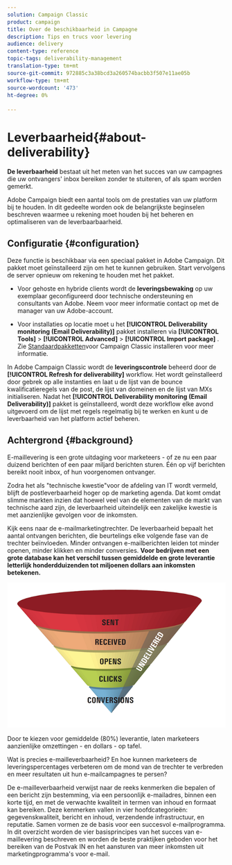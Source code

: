 ```yaml
---
solution: Campaign Classic
product: campaign
title: Over de beschikbaarheid in Campagne
description: Tips en trucs voor levering
audience: delivery
content-type: reference
topic-tags: deliverability-management
translation-type: tm+mt
source-git-commit: 972885c3a38bcd3a260574bacbb3f507e11ae05b
workflow-type: tm+mt
source-wordcount: '473'
ht-degree: 0%

---
```



# Leverbaarheid{#about-deliverability}

**De leverbaarheid** bestaat uit het meten van het succes van uw campagnes die uw ontvangers&#39; inbox bereiken zonder te stuiteren, of als spam worden gemerkt.

Adobe Campaign biedt een aantal tools om de prestaties van uw platform bij te houden. In dit gedeelte worden ook de belangrijkste beginselen beschreven waarmee u rekening moet houden bij het beheren en optimaliseren van de leverbaarbaarheid.

## Configuratie {#configuration}

Deze functie is beschikbaar via een speciaal pakket in Adobe Campaign. Dit pakket moet geïnstalleerd zijn om het te kunnen gebruiken. Start vervolgens de server opnieuw om rekening te houden met het pakket.
* Voor gehoste en hybride clients wordt de **leveringsbewaking** op uw exemplaar geconfigureerd door technische ondersteuning en consultants van Adobe. Neem voor meer informatie contact op met de manager van uw Adobe-account.

* Voor installaties op locatie moet u het **[!UICONTROL Deliverability monitoring (Email Deliverability)]** pakket installeren via **[!UICONTROL Tools]** > **[!UICONTROL Advanced]** > **[!UICONTROL Import package]** . Zie [Standaardpakketten](../../installation/using/installing-campaign-standard-packages.md)voor Campaign Classic installeren voor meer informatie.

In Adobe Campaign Classic wordt de **leveringscontrole** beheerd door de **[!UICONTROL Refresh for deliverability]** workflow. Het wordt geïnstalleerd door gebrek op alle instanties en laat u de lijst van de bounce kwalificatieregels van de post, de lijst van domeinen en de lijst van MXs initialiseren. Nadat het **[!UICONTROL Deliverability monitoring (Email Deliverability)]** pakket is geïnstalleerd, wordt deze workflow elke avond uitgevoerd om de lijst met regels regelmatig bij te werken en kunt u de leverbaarheid van het platform actief beheren.

## Achtergrond {#background}

E-maillevering is een grote uitdaging voor marketeers - of ze nu een paar duizend berichten of een paar miljard berichten sturen. Één op vijf berichten bereikt nooit inbox, of hun voorgenomen ontvanger.

Zodra het als &quot;technische kwestie&quot;voor de afdeling van IT wordt vermeld, blijft de postleverbaarheid hoger op de marketing agenda. Dat komt omdat slimme markten inzien dat hoewel veel van de elementen van de markt van technische aard zijn, de leverbaarheid uiteindelijk een zakelijke kwestie is met aanzienlijke gevolgen voor de inkomsten.

Kijk eens naar de e-mailmarketingtrechter. De leverbaarheid bepaalt het aantal ontvangen berichten, die beurtelings elke volgende fase van de trechter beïnvloeden. Minder ontvangen e-mailberichten leiden tot minder openen, minder klikken en minder conversies. **Voor bedrijven met een grote database kan het verschil tussen gemiddelde en grote leverantie letterlijk honderdduizenden tot miljoenen dollars aan inkomsten betekenen.**

![](assets/deliverability_overview_1.png)

Door te kiezen voor gemiddelde (80%) leverantie, laten marketeers aanzienlijke omzettingen - en dollars - op tafel.

Wat is precies e-mailleverbaarheid? En hoe kunnen marketeers de leveringspercentages verbeteren om de mond van de trechter te verbreden en meer resultaten uit hun e-mailcampagnes te persen?

De e-mailleverbaarheid verwijst naar de reeks kenmerken die bepalen of een bericht zijn bestemming, via een persoonlijk e-mailadres, binnen een korte tijd, en met de verwachte kwaliteit in termen van inhoud en formaat kan bereiken. Deze kenmerken vallen in vier hoofdcategorieën: gegevenskwaliteit, bericht en inhoud, verzendende infrastructuur, en reputatie. Samen vormen ze de basis voor een succesvol e-mailprogramma. In dit overzicht worden de vier basisprincipes van het succes van e-maillevering beschreven en worden de beste praktijken geboden voor het bereiken van de Postvak IN en het aansturen van meer inkomsten uit marketingprogramma&#39;s voor e-mail.

<!--![](assets/deliverability_overview_2.png)-->

